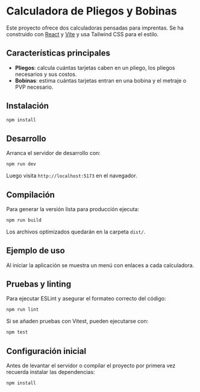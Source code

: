 # Calculadora de Pliegos y Bobinas

Este proyecto ofrece dos calculadoras pensadas para imprentas.
Se ha construido con [React](https://react.dev/) y [Vite](https://vitejs.dev/) y usa Tailwind CSS para el estilo.

## Características principales

- **Pliegos**: calcula cuántas tarjetas caben en un pliego, los pliegos necesarios y sus costos.
- **Bobinas**: estima cuántas tarjetas entran en una bobina y el metraje o PVP necesario.

## Instalación

```bash
npm install
```

## Desarrollo

Arranca el servidor de desarrollo con:

```bash
npm run dev
```

Luego visita `http://localhost:5173` en el navegador.

## Compilación

Para generar la versión lista para producción ejecuta:

```bash
npm run build
```

Los archivos optimizados quedarán en la carpeta `dist/`.

## Ejemplo de uso

Al iniciar la aplicación se muestra un menú con enlaces a cada calculadora.


## Pruebas y linting

Para ejecutar ESLint y asegurar el formateo correcto del código:

```bash
npm run lint
```

Si se añaden pruebas con Vitest, pueden ejecutarse con:

```bash
npm test
```

## Configuración inicial

Antes de levantar el servidor o compilar el proyecto por primera vez recuerda instalar las dependencias:

```bash
npm install
```
